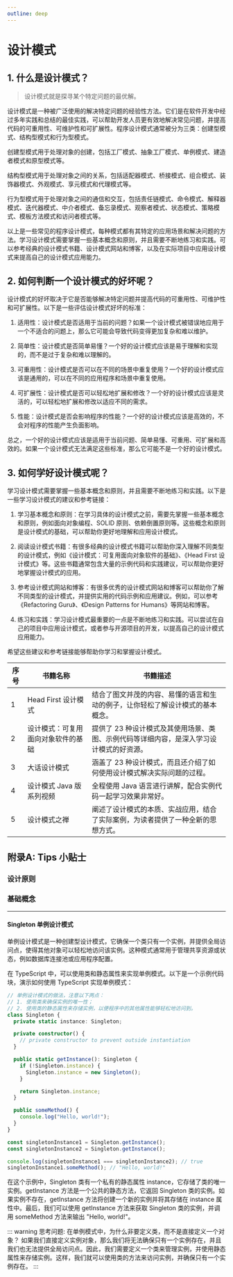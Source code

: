 ```yaml
---
outline: deep
---
```


# 设计模式

## 1. 什么是设计模式？

> 设计模式就是探寻某个特定问题的最优解。

设计模式是一种被广泛使用的解决特定问题的经验性方法。它们是在软件开发中经过多年实践和总结的最佳实践，可以帮助开发人员更有效地解决常见问题，并提高代码的可重用性、可维护性和可扩展性。程序设计模式通常被分为三类：创建型模式、结构型模式和行为型模式。

创建型模式用于处理对象的创建，包括工厂模式、抽象工厂模式、单例模式、建造者模式和原型模式等。

结构型模式用于处理对象之间的关系，包括适配器模式、桥接模式、组合模式、装饰器模式、外观模式、享元模式和代理模式等。

行为型模式用于处理对象之间的通信和交互，包括责任链模式、命令模式、解释器模式、迭代器模式、中介者模式、备忘录模式、观察者模式、状态模式、策略模式、模板方法模式和访问者模式等。

以上是一些常见的程序设计模式，每种模式都有其特定的应用场景和解决问题的方法。学习设计模式需要掌握一些基本概念和原则，并且需要不断地练习和实践。可以参考经典的设计模式书籍、设计模式网站和博客，以及在实际项目中应用设计模式来提高自己的设计模式应用能力。 

## 2. 如何判断一个设计模式的好坏呢？

设计模式的好坏取决于它是否能够解决特定问题并提高代码的可重用性、可维护性和可扩展性。以下是一些评估设计模式好坏的标准：

1. 适用性：设计模式是否适用于当前的问题？如果一个设计模式被错误地应用于一个不适合的问题上，那么它可能会导致代码变得更加复杂和难以维护。

2. 简单性：设计模式是否简单易懂？一个好的设计模式应该是易于理解和实现的，而不是过于复杂和难以理解的。

3. 可重用性：设计模式是否可以在不同的场景中重复使用？一个好的设计模式应该是通用的，可以在不同的应用程序和场景中重复使用。

4. 可扩展性：设计模式是否可以轻松地扩展和修改？一个好的设计模式应该是灵活的，可以轻松地扩展和修改以适应不同的需求。

5. 性能：设计模式是否会影响程序的性能？一个好的设计模式应该是高效的，不会对程序的性能产生负面影响。

总之，一个好的设计模式应该是适用于当前问题、简单易懂、可重用、可扩展和高效的。如果一个设计模式无法满足这些标准，那么它可能不是一个好的设计模式。 

## 3. 如何学好设计模式呢？

学习设计模式需要掌握一些基本概念和原则，并且需要不断地练习和实践。以下是一些学习设计模式的建议和参考链接：

1. 学习基本概念和原则：在学习具体的设计模式之前，需要先掌握一些基本概念和原则，例如面向对象编程、SOLID 原则、依赖倒置原则等。这些概念和原则是设计模式的基础，可以帮助你更好地理解和应用设计模式。

2. 阅读设计模式书籍：有很多经典的设计模式书籍可以帮助你深入理解不同类型的设计模式，例如《设计模式：可复用面向对象软件的基础》、《Head First 设计模式》等。这些书籍通常包含大量的示例代码和实践建议，可以帮助你更好地掌握设计模式的应用。

3. 参考设计模式网站和博客：有很多优秀的设计模式网站和博客可以帮助你了解不同类型的设计模式，并提供实用的代码示例和应用建议。例如，可以参考《Refactoring Guru》、《Design Patterns for Humans》等网站和博客。

4. 练习和实践：学习设计模式最重要的一点是不断地练习和实践。可以尝试在自己的项目中应用设计模式，或者参与开源项目的开发，以提高自己的设计模式应用能力。

希望这些建议和参考链接能够帮助你学习和掌握设计模式。

| 序号 | 书籍名称 | 书籍描述 |
| --- | --- | --- |
| 1 | Head First 设计模式 | 结合了图文并茂的内容、易懂的语言和生动的例子，让你轻松了解设计模式的基本概念。 |
| 2 | 设计模式：可复用面向对象软件的基础 | 提供了 23 种设计模式及其使用场景、类图、示例代码等详细内容，是深入学习设计模式的好资源。 |
| 3 | 大话设计模式 | 涵盖了 23 种设计模式，而且还介绍了如何使用设计模式解决实际问题的过程。 |
| 4 | 设计模式 Java 版系列视频 | 全程使用 Java 语言进行讲解，配合实例代码一起学习效果非常好。 |
| 5 | 设计模式之禅 | 阐述了设计模式的本质、实战应用，结合了实际案例，为读者提供了一种全新的思想方式。 |



## 附录A: Tips 小贴士

### 设计原则

### 基础概念

--- 

#### Singleton 单例设计模式 

单例设计模式是一种创建型设计模式，它确保一个类只有一个实例，并提供全局访问点，使得其他对象可以轻松地访问该实例。这种模式通常用于管理共享资源或状态，例如数据库连接池或应用程序配置。

在 TypeScript 中，可以使用类和静态属性来实现单例模式。以下是一个示例代码块，演示如何使用 TypeScript 实现单例模式：

```ts
// 单例设计模式的做法，注意以下两点：
// 1. 使用类来确保实例的唯一性；
// 2. 使用类的静态属性来存储实例，以便程序中的其他属性能够轻松地访问到。
class Singleton {
  private static instance: Singleton;

  private constructor() {
    // private constructor to prevent outside instantiation
  }

  public static getInstance(): Singleton {
    if (!Singleton.instance) {
      Singleton.instance = new Singleton();
    }

    return Singleton.instance;
  }

  public someMethod() {
    console.log("Hello, world!");
  }
}

const singletonInstance1 = Singleton.getInstance();
const singletonInstance2 = Singleton.getInstance();

console.log(singletonInstance1 === singletonInstance2); // true
singletonInstance1.someMethod(); // "Hello, world!"
```

在这个示例中，Singleton 类有一个私有的静态属性 instance，它存储了类的唯一实例。getInstance 方法是一个公共的静态方法，它返回 Singleton 类的实例。如果实例不存在，getInstance 方法将创建一个新的实例并将其存储在 instance 属性中。最后，我们可以使用 getInstance 方法来获取 Singleton 类的实例，并调用 someMethod 方法来输出 "Hello, world!"。

::: warning 思考问题: 在单例模式中，为什么非要定义类，而不是直接定义一个对象？
如果我们直接定义实例对象，那么我们将无法确保只有一个实例存在，并且我们也无法提供全局访问点。因此，我们需要定义一个类来管理实例，并使用静态属性来存储实例。这样，我们就可以使用类的方法来访问实例，并确保只有一个实例存在。
:::